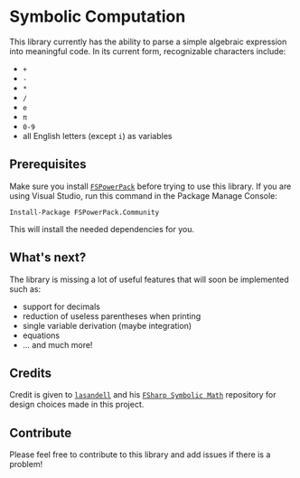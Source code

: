 ﻿Symbolic Computation
====================

This library currently has the ability to parse a simple algebraic expression into meaningful code. In its current form, recognizable characters include:
  * `+`
  * `-`
  * `*`
  * `/`
  * `e`
  * `π`
  * `0-9`
  * all English letters (except `i`) as variables

Prerequisites
-------------
Make sure you install [`FSPowerPack`](https://www.nuget.org/packages/FSPowerPack.Community) before trying to use this library. If you are using Visual Studio, run this command in the Package Manage Console:
```
Install-Package FSPowerPack.Community
```
This will install the needed dependencies for you.


What's next?
------------
The library is missing a lot of useful features that will soon be implemented such as:
  * support for decimals
  * reduction of useless parentheses when printing
  * single variable derivation (maybe integration)
  * equations
  * ... and much more!

Credits
-------
Credit is given to [`lasandell`](https://github.com/lasandell/) and his [`FSharp Symbolic Math`](https://github.com/lasandell/FSharpSymbolicMath) repository for design choices made in this project.

Contribute
----------
Please feel free to contribute to this library and add issues if there is a problem!
